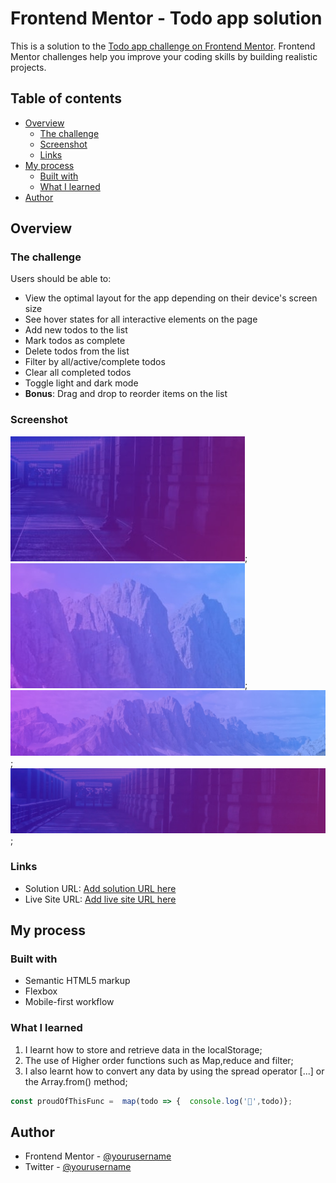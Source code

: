 # Frontend Mentor - Todo app solution

This is a solution to the [Todo app challenge on Frontend Mentor](https://www.frontendmentor.io/challenges/todo-app-Su1_KokOW). Frontend Mentor challenges help you improve your coding skills by building realistic projects.

## Table of contents

- [Overview](#overview)
  - [The challenge](#the-challenge)
  - [Screenshot](#screenshot)
  - [Links](#links)
- [My process](#my-process)
  - [Built with](#built-with)
  - [What I learned](#what-i-learned)
- [Author](#author)

## Overview

### The challenge

Users should be able to:

- View the optimal layout for the app depending on their device's screen size
- See hover states for all interactive elements on the page
- Add new todos to the list
- Mark todos as complete
- Delete todos from the list
- Filter by all/active/complete todos
- Clear all completed todos
- Toggle light and dark mode
- **Bonus**: Drag and drop to reorder items on the list

### Screenshot

![Mobile-Dark-Theme](./images/bg-mobile-dark.jpg);
![Mobile-Light-Theme](./images/bg-mobile-light.jpg);
![Desktop-Light-Theme](./images/bg-desktop-light.jpg);
![Desktop-Dark-Theme](./images/bg-desktop-dark.jpg);

### Links

- Solution URL: [Add solution URL here](https://github.com/Kamasah-Dickson/Todo-App)
- Live Site URL: [Add live site URL here](https://kamasah-dickson.github.io/Todo-App/)

## My process

### Built with

- Semantic HTML5 markup
- Flexbox
- Mobile-first workflow

### What I learned

1. I learnt how to store and retrieve data in the localStorage;
2. The use of Higher order functions such as Map,reduce and filter;
3. I also learnt how to convert any data by using the spread operator [...] or the Array.from() method;

```js
const proudOfThisFunc =  map(todo => {  console.log('🎉',todo)};
```

## Author

- Frontend Mentor - [@yourusername](https://www.frontendmentor.io/profile/Kamasah-Dickson)
- Twitter - [@yourusername](https://twitter.com/Kamas_DEV)
